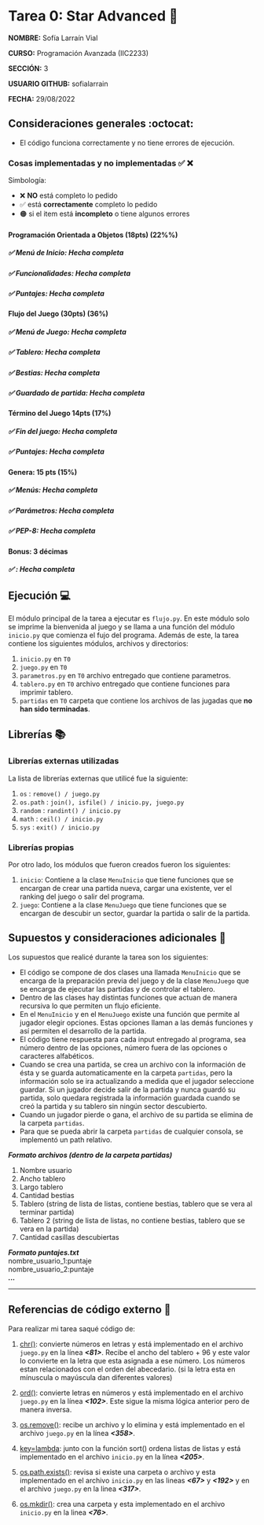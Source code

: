 # Tarea 0: Star Advanced :school_satchel:
**NOMBRE:** Sofía Larraín Vial

**CURSO:** Programación Avanzada (IIC2233)

**SECCIÓN:** 3

**USUARIO GITHUB:** sofialarrain

**FECHA:** 29/08/2022


## Consideraciones generales :octocat:
- El código funciona correctamente y no tiene errores de ejecución.

### Cosas implementadas y no implementadas :white_check_mark: :x:

Simbología:
- ❌  **NO** está completo lo pedido
- ✅ está **correctamente** completo lo pedido
- 🟠 si el item está **incompleto** o tiene algunos errores

#### **Programación Orientada a Objetos (18pts) (22%%)**
##### ✅ Menú de Inicio: Hecha completa  
##### ✅ Funcionalidades: Hecha completa  
##### ✅ Puntajes: Hecha completa  
#### **Flujo del Juego (30pts) (36%)**
##### ✅ Menú de Juego: Hecha completa  
##### ✅ Tablero: Hecha completa  
##### ✅ Bestias: Hecha completa  
##### ✅ Guardado de partida: Hecha completa  
#### **Término del Juego 14pts (17%)** 
##### ✅ Fin del juego: Hecha completa  
##### ✅ Puntajes: Hecha completa  
#### **Genera: 15 pts (15%)**  
##### ✅ Menús: Hecha completa  
##### ✅ Parámetros: Hecha completa  
##### ✅ PEP-8: Hecha completa  
#### **Bonus: 3 décimas**  
##### ✅ : Hecha completa


## Ejecución :computer:
El módulo principal de la tarea a ejecutar es  ```flujo.py```. En este módulo solo se imprime la bienvenida al juego y se llama a una función del módulo ```inicio.py``` que comienza el fujo del programa.
Además de este, la tarea contiene los siguientes módulos, archivos y directorios:
1. ```inicio.py``` en ```T0``` 
2. ```juego.py``` en ```T0``` 
3. ```parametros.py``` en ```T0``` archivo entregado que contiene parametros.
4. ```tablero.py``` en ```T0``` archivo entregado que contiene funciones para imprimir tablero.
5. ```partidas``` en ```T0``` carpeta que contiene los archivos de las jugadas que **no han sido terminadas**.


## Librerías :books:
### Librerías externas utilizadas
La lista de librerías externas que utilicé fue la siguiente:
1. ```os``` : ```remove() / juego.py```
2. ```os.path``` : ```join(), isfile() / inicio.py, juego.py```
3. ```random``` : ```randint() / inicio.py```
4. ```math``` : ```ceil() / inicio.py```
5. ```sys``` : ```exit() / inicio.py```


### Librerías propias
Por otro lado, los módulos que fueron creados fueron los siguientes:
1. ```inicio```: Contiene a la clase ```MenuInicio``` que tiene funciones que se encargan de crear una partida nueva, cargar una existente, ver el ranking del juego o salir del programa.
2. ```juego```: Contiene a la clase ```MenuJuego``` que tiene funciones que se encargan de descubir un sector, guardar la partida o salir de la partida.

## Supuestos y consideraciones adicionales :thinking:
Los supuestos que realicé durante la tarea son los siguientes:
- El código se compone de dos clases una llamada ```MenuInicio``` que se encarga de la preparación previa del juego y de la clase ```MenuJuego``` que se encarga de ejecutar las partidas y de controlar el tablero. 
- Dentro de las clases hay distintas funciones que actuan de manera recursiva lo que permiten un flujo eficiente.
- En el ```MenuInicio``` y en el ```MenuJuego``` existe una función que permite al jugador elegir opciones. Estas opciones llaman a las demás funciones y así permiten el desarrollo de la partida.
- El código tiene respuesta para cada input entregado al programa, sea número dentro de las opciones, número fuera de las opciones o caracteres alfabéticos.
- Cuando se crea una partida, se crea un archivo con la información de ésta y se guarda automaticamente en la carpeta ```partidas```, pero la información solo se ira actualizando a medida que el jugador seleccione guardar. Si un jugador decide salir de la partida y nunca guardó su partida, solo quedara registrada la información guardada cuando se creó la partida y su tablero sin ningún sector descubierto.
- Cuando un jugador pierde o gana, el archivo de su partida se elimina de la carpeta ```partidas```.
- Para que se pueda abrir la carpeta ```partidas``` de cualquier consola, se implementó un path relativo.

***Formato archivos (dentro de la carpeta partidas)***  
1. Nombre usuario
2. Ancho tablero  
3. Largo tablero
4. Cantidad bestias
5. Tablero (string de lista de listas, contiene bestias, tablero que se vera al terminar partida)
6. Tablero 2 (string de lista de listas, no contiene bestias, tablero que se vera en la partida)
6. Cantidad casillas descubiertas

***Formato puntajes.txt***  
nombre_usuario_1:puntaje  
nombre_usuario_2:puntaje    
***...***

-----
## Referencias de código externo :book:

Para realizar mi tarea saqué código de:

1. [chr()](https://parzibyte.me/blog/2018/12/10/ord-chr-python/#:~:text=el%20c%C3%B3digo%20unicode-,La%20funci%C3%B3n%20ord%20en%20Python,el%2097%20y%20as%C3%AD%20sucesivamente.&text=Devuelve%20un%20entero%20que%20representa%20a%20ese%20car%C3%A1cter.): convierte números en letras y está implementado en el archivo ```juego.py``` en la línea ***<81>***. Recibe el ancho del tablero + 96 y este valor lo convierte en la letra que esta asignada a ese número. Los números estan relacionados con el orden del abecedario. (si la letra esta en mínuscula o mayúscula dan diferentes valores)

2. [ord()](https://parzibyte.me/blog/2018/12/10/ord-chr-python/#:~:text=el%20c%C3%B3digo%20unicode-,La%20funci%C3%B3n%20ord%20en%20Python,el%2097%20y%20as%C3%AD%20sucesivamente.&text=Devuelve%20un%20entero%20que%20representa%20a%20ese%20car%C3%A1cter.): convierte letras en números y está implementado en el archivo ```juego.py``` en la línea ***<102>***. Este sigue la misma lógica anterior pero de manera inversa.

3. [os.remove()](https://micro.recursospython.com/recursos/como-eliminar-un-archivo-o-carpeta.html#:~:text=Para%20eliminar%20un%20archivo%20se,remove()%20.&text=Para%20remover%20una%20carpeta%20vac%C3%ADa,rmdir()%20.): recibe un archivo y lo elimina y está implementado en el archivo ```juego.py``` en la línea ***<358>***.

4. [key=lambda](https://www.delftstack.com/es/howto/python/sort-list-of-lists-in-python/): junto con la función sort() ordena listas de listas y está implementado en el archivo ```inicio.py``` en la línea ***<205>***.

5. [os.path.exists()](https://geekflare.com/es/check-if-file-folder-exists-in-python/): revisa si existe una carpeta o archivo y esta implementado en el archivo ```inicio.py``` en las lineas ***<67>*** y ***<192>*** y en el archivo ```juego.py``` en la linea ***<317>***.

6. [os.mkdir()](https://j2logo.com/como-crear-directorios-en-python/): crea una carpeta y esta implementado en el archivo ```inicio.py``` en la linea ***<76>***.